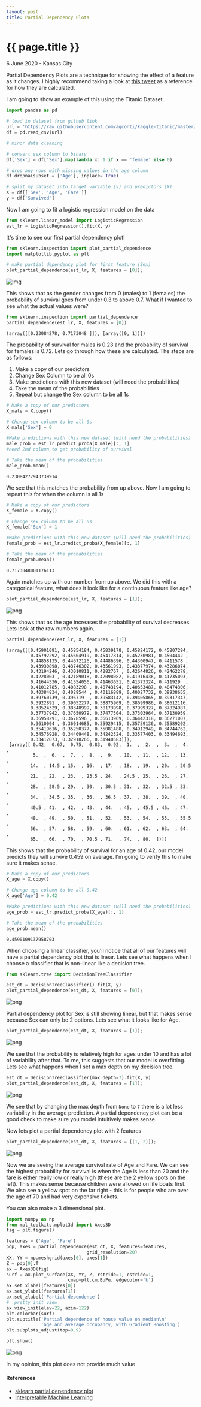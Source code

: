 ```yaml
---
layout: post
title: Partial Dependency Plots
---
```


{{ page.title }}
================

<p class="meta">6 June 2020 - Kansas City</p> 

Partial Dependency Plots are a technique for showing the effect of a feature as it changes.  I highly recommend taking a look at [this tweet](https://twitter.com/i/status/1066398522608635904) as a reference for how they are calculated.  

I am going to show an example of this using the Titanic Dataset.  


```python
import pandas as pd

# load in dataset from github link
url = 'https://raw.githubusercontent.com/agconti/kaggle-titanic/master/data/train.csv'
df = pd.read_csv(url)

# minor data cleaning

# convert sex column to binary 
df['Sex'] = df['Sex'].map(lambda x: 1 if x == 'female' else 0)

# drop any rows with missing values in the age column
df.dropna(subset = ['Age'], inplace= True)

# split my dataset into target variable (y) and predictors (X)
X = df[['Sex', 'Age', 'Fare']]
y = df['Survived']
```

Now I am going to fit a logistic regression model on the data


```python
from sklearn.linear_model import LogisticRegression
est_lr = LogisticRegression().fit(X, y)
```

It's time to see our first partial dependency plot! 


```python
from sklearn.inspection import plot_partial_dependence
import matplotlib.pyplot as plt

# make partial dependency plot for first feature (Sex)
plot_partial_dependence(est_lr, X, features = [0]);
```
![img](https://raw.githubusercontent.com/sik-flow/sik-flow.github.io/master/_posts/Images/PDP_Blog_files/PDP_Blog_5_0.png)

This shows that as the gender changes from 0 (males) to 1 (females) the probability of survival goes from under 0.3 to above 0.7.  What if I wanted to see what the actual values were? 


```python
from sklearn.inspection import partial_dependence
partial_dependence(est_lr, X, features = [0])
```

    (array([[0.23084278, 0.7173048 ]]), [array([0, 1])])



The probability of survival for males is 0.23 and the probability of survival for females is 0.72.  Lets go through how these are calculated.  The steps are as follows:
1. Make a copy of our predictors
2. Change Sex Column to be all 0s
3. Make predictions with this new dataset (will need the probabilities)
4. Take the mean of the probabilities 
5. Repeat but change the Sex column to be all 1s


```python
# Make a copy of our predictors
X_male = X.copy()

# Change sex column to be all 0s
X_male['Sex'] = 0

#Make predictions with this new dataset (will need the probabilities)
male_prob = est_lr.predict_proba(X_male)[:, 1] 
#need 2nd column to get probability of survival

# Take the mean of the probabilities
male_prob.mean()
```




    0.23084277943739914



We see that this matches the probability from up above.  Now I am going to repeat this for when the column is all 1s


```python
# Make a copy of our predictors
X_female = X.copy()

# Change sex column to be all 0s
X_female['Sex'] = 1

#Make predictions with this new dataset (will need the probabilities)
female_prob = est_lr.predict_proba(X_female)[:, 1] 

# Take the mean of the probabilities
female_prob.mean()
```




    0.7173048001176113



Again matches up with our number from up above.  We did this with a categorical feature, what does it look like for a continuous feature like age?


```python
plot_partial_dependence(est_lr, X, features = [1]);
```


![png](https://raw.githubusercontent.com/sik-flow/sik-flow.github.io/master/_posts/Images/PDP_Blog_files/PDP_Blog_13_0.png)


This shows that as the age increases the probability of survival decreases.  Lets look at the raw numbers again. 


```python
partial_dependence(est_lr, X, features = [1])
```




    (array([[0.45901091, 0.45854184, 0.45839178, 0.45824172, 0.45807294,
             0.45792292, 0.45604919, 0.45417814, 0.45230981, 0.4504442 ,
             0.44858135, 0.44672126, 0.44486396, 0.44300947, 0.4411578 ,
             0.43930898, 0.43746302, 0.43561993, 0.43377974, 0.43286074,
             0.43194246, 0.43010811, 0.4282767 , 0.42644826, 0.42462278,
             0.4228003 , 0.42189018, 0.42098082, 0.41916436, 0.41735093,
             0.41644536, 0.41554056, 0.41463651, 0.41373324, 0.411929  ,
             0.41012785, 0.4083298 , 0.40743194, 0.40653487, 0.40474306,
             0.40384834, 0.4029544 , 0.40116889, 0.40027732, 0.39938655,
             0.39760739, 0.396719  , 0.39583142, 0.39405865, 0.39317347,
             0.3922891 , 0.39052277, 0.38875969, 0.38699986, 0.38612116,
             0.38524329, 0.38348999, 0.38173998, 0.37999327, 0.37824987,
             0.37737942, 0.37650979, 0.37477304, 0.37303964, 0.37130959,
             0.36958291, 0.3678596 , 0.36613969, 0.36442318, 0.36271007,
             0.3610004 , 0.36014685, 0.35929415, 0.35759136, 0.35589202,
             0.35419616, 0.35250377, 0.35081488, 0.34912949, 0.34744762,
             0.34576928, 0.34409448, 0.34242324, 0.33577403, 0.33494693,
             0.33412073, 0.32918266, 0.31940583]]),
     [array([ 0.42,  0.67,  0.75,  0.83,  0.92,  1.  ,  2.  ,  3.  ,  4.  ,
              5.  ,  6.  ,  7.  ,  8.  ,  9.  , 10.  , 11.  , 12.  , 13.  ,
             14.  , 14.5 , 15.  , 16.  , 17.  , 18.  , 19.  , 20.  , 20.5 ,
             21.  , 22.  , 23.  , 23.5 , 24.  , 24.5 , 25.  , 26.  , 27.  ,
             28.  , 28.5 , 29.  , 30.  , 30.5 , 31.  , 32.  , 32.5 , 33.  ,
             34.  , 34.5 , 35.  , 36.  , 36.5 , 37.  , 38.  , 39.  , 40.  ,
             40.5 , 41.  , 42.  , 43.  , 44.  , 45.  , 45.5 , 46.  , 47.  ,
             48.  , 49.  , 50.  , 51.  , 52.  , 53.  , 54.  , 55.  , 55.5 ,
             56.  , 57.  , 58.  , 59.  , 60.  , 61.  , 62.  , 63.  , 64.  ,
             65.  , 66.  , 70.  , 70.5 , 71.  , 74.  , 80.  ])])



This shows that the probability of survival for an age of 0.42, our model predicts they will survive 0.459 on average.  I'm going to verify this to make sure it makes sense. 


```python
# Make a copy of our predictors
X_age = X.copy()

# Change age column to be all 0.42
X_age['Age'] = 0.42

#Make predictions with this new dataset (will need the probabilities)
age_prob = est_lr.predict_proba(X_age)[:, 1] 

# Take the mean of the probabilities
age_prob.mean()
```




    0.4590109137958703



When choosing a linear classifier, you'll notice that all of our features will have a partial dependency plot that is linear.  Lets see what happens when I choose a classifier that is non-linear like a decision tree. 


```python
from sklearn.tree import DecisionTreeClassifier

est_dt = DecisionTreeClassifier().fit(X, y)
plot_partial_dependence(est_dt, X, features = [0]);
```


![png](https://raw.githubusercontent.com/sik-flow/sik-flow.github.io/master/_posts/Images/PDP_Blog_files/PDP_Blog_19_0.png)


Partial dependency plot for Sex is still showing linear, but that makes sense because Sex can only be 2 options.  Lets see what it looks like for Age. 


```python
plot_partial_dependence(est_dt, X, features = [1]);
```


![png](https://raw.githubusercontent.com/sik-flow/sik-flow.github.io/master/_posts/Images/PDP_Blog_files/PDP_Blog_21_0.png)


We see that the probability is relatively high for ages under 10 and has a lot of variability after that.  To me, this suggests that our model is overfitting.  Lets see what happens when I set a max depth on my decision tree. 


```python
est_dt = DecisionTreeClassifier(max_depth=7).fit(X, y)
plot_partial_dependence(est_dt, X, features = [1]);
```


![png](https://raw.githubusercontent.com/sik-flow/sik-flow.github.io/master/_posts/Images/PDP_Blog_files/PDP_Blog_23_0.png)


We see that by changing the max depth from `None` to `7` there is a lot less variability in the average prediction.  A partial dependency plot can be a good check to make sure you model intuitively makes sense.  

Now lets plot a partial dependency plot with 2 features


```python
plot_partial_dependence(est_dt, X, features = [(1, 2)]);
```


![png](https://raw.githubusercontent.com/sik-flow/sik-flow.github.io/master/_posts/Images/PDP_Blog_files/PDP_Blog_25_0.png)


Now we are seeing the average survival rate of Age and Fare.  We can see the highest probability for survival is when the Age is less than 20 and the fare is either really low or really high (these are the 2 yellow spots on the left).  This makes sense because children were allowed on life boats first.  We also see a yellow spot on the far right - this is for people who are over the age of 70 and had very expensive tickets. 

You can also make a 3 dimensional plot. 


```python
import numpy as np
from mpl_toolkits.mplot3d import Axes3D
fig = plt.figure()

features = ('Age', 'Fare')
pdp, axes = partial_dependence(est_dt, X, features=features,
                              grid_resolution=20)
XX, YY = np.meshgrid(axes[0], axes[1])
Z = pdp[0].T
ax = Axes3D(fig)
surf = ax.plot_surface(XX, YY, Z, rstride=1, cstride=1,
                       cmap=plt.cm.BuPu, edgecolor='k')
ax.set_xlabel(features[0])
ax.set_ylabel(features[1])
ax.set_zlabel('Partial dependence')
#  pretty init view
ax.view_init(elev=22, azim=122)
plt.colorbar(surf)
plt.suptitle('Partial dependence of house value on median\n'
             'age and average occupancy, with Gradient Boosting')
plt.subplots_adjust(top=0.9)

plt.show()
```


![png](https://raw.githubusercontent.com/sik-flow/sik-flow.github.io/master/_posts/Images/PDP_Blog_files/PDP_Blog_27_0.png)


In my opinion, this plot does not provide much value

#### References
- [sklearn partial dependency plot](https://scikit-learn.org/stable/modules/partial_dependence.html)
- [Interpretable Machine Learning](https://christophm.github.io/interpretable-ml-book/pdp.html)
